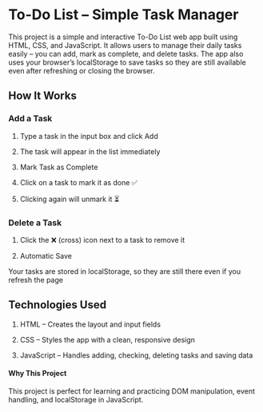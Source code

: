 # To-Do List – Simple Task Manager
This project is a simple and interactive To-Do List web app built using HTML, CSS, and JavaScript.
It allows users to manage their daily tasks easily – you can add, mark as complete, and delete tasks.
The app also uses your browser’s localStorage to save tasks so they are still available even after refreshing or closing the browser.

## How It Works

### Add a Task

1) Type a task in the input box and click Add

2) The task will appear in the list immediately

3) Mark Task as Complete

4) Click on a task to mark it as done ✅

5) Clicking again will unmark it ⏳

### Delete a Task

1) Click the ❌ (cross) icon next to a task to remove it

2) Automatic Save

Your tasks are stored in localStorage, so they are still there even if you refresh the page

## Technologies Used

1) HTML – Creates the layout and input fields

2) CSS – Styles the app with a clean, responsive design

3) JavaScript – Handles adding, checking, deleting tasks and saving data

#### Why This Project

This project is perfect for learning and practicing DOM manipulation, event handling, and localStorage in JavaScript.

